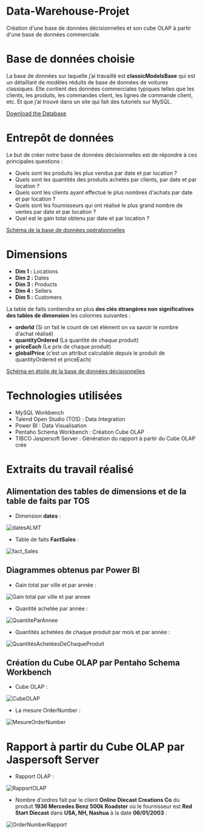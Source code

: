 # Data-Warehouse-Projet
Création d'une base de données décisionnelles et son cube OLAP à partir d'une base de données commerciale.

# Base de données choisie
La base de données sur laquelle j’ai travaillé est **classicModelsBase** qui est un détaillant de modèles réduits de base de données de voitures classiques. Elle contient des données commerciales typiques telles que les clients, les produits, les commandes client, les lignes de commande client, etc. Et que j’ai trouvé dans un site qui fait des tutoriels sur MySQL.

[Download the Database](https://www.mysqltutorial.org/mysql-sample-database.aspx)

# Entrepôt de données
Le but de créer notre base de données décisionnelles est de répondre à ces principales questions :
+ Quels sont les produits les plus vendus par date et par location ?
+ Quels sont les quantités des produits achetés par clients, par date et par location ?
+ Quels sont les clients ayant effectué le plus nombres d'achats par date et par location ?
+ Quels sont les fournisseurs qui ont réalisé le plus grand nombre de ventes par date et par location ?
+ Quel est le gain total obtenu par date et par location ?

[Schéma de la base de données opérationnelles](Database-Diagram.pdf)

# Dimensions
+ **Dim 1 :** Locations
+ **Dim 2 :** Dates
+ **Dim 3 :** Products
+ **Dim 4 :** Sellers
+ **Dim 5 :** Customers

La table de faits contiendra en plus **des clés étrangères non significatives des tables de dimension** les colonnes suivantes :

+ **orderId** (Si on fait le count de cet élément on va savoir le nombre d’achat réalisé)
+ **quantityOrdered** (La quantité de chaque produit)
+ **priceEach** (Le prix de chaque produit)
+ **globalPrice** (c’est un attribut calculable depuis le produit de quantityOrdered et priceEach)

[Schéma en étoile de la base de données décisionnelles](https://github.com/LearnToCode180/Datawarehouse-Projet/blob/main/sch%C3%A9ma%20en%20%C3%A9toile.pptx)

# Technologies utilisées
+ MySQL Workbench
+ Talend Open Studio (TOS) : Data Integration
+ Power BI : Data Visualisation
+ Pentaho Schema Workbench : Création Cube OLAP
+ TIBCO Jaspersoft Server : Génération du rapport à partir du Cube OLAP crée

# Extraits du travail réalisé

## Alimentation des tables de dimensions et de la table de faits par TOS
+ Dimension **dates** :

![datesALMT](/Images/datesALMT.png)

+ Table de faits **FactSales** :

![fact_Sales](/Images/fact_sellers_ALMT.png)

## Diagrammes obtenus par Power BI
+ Gain total par ville et par année :

![Gain total par ville et par annee](Images/GainTotalParVille.png)

+ Quantité achetée par année :

![QuantiteParAnnee](/Images/QuantiteParAnnee.png)

+ Quantités achetées de chaque produit par mois et par année :

![QuantitésAchetéesDeChaqueProduit](/Images/QuantitésAchetéesDeChaqueProduit.png)

## Création du Cube OLAP par Pentaho Schema Workbench
+ Cube OLAP :

![CubeOLAP](/Images/CubeOLAP.png)

+ La mesure OrderNumber :

![MesureOrderNumber](/Images/MesureOrderNumber.png)

# Rapport à partir du Cube OLAP par Jaspersoft Server
+ Rapport OLAP :

![RapportOLAP](/Images/RapportOLAP.png)

+ Nombre d'ordres fait par le client **Online Diecast Creations Co**  du produit **1936 Mercedes Benz 500k Roadster** où le fournisseur est **Red Start Diecast**  dans **USA, NH, Nashua** à la date **06/01/2003** :

![OrderNumberRapport](/Images/OrderNumberRapport.png)

